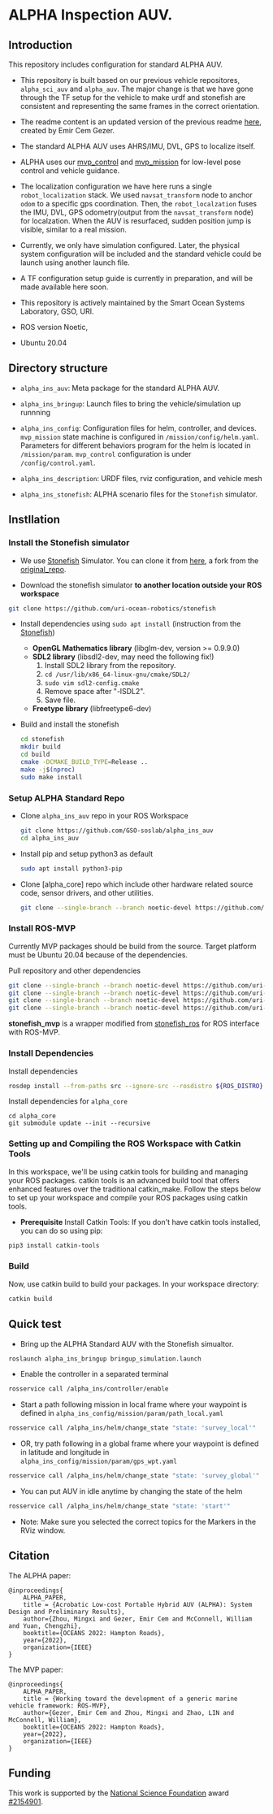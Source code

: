 # ALPHA Inspection AUV.

## Introduction
This repository includes configuration for standard ALPHA AUV.
- This repository is built based on our previous vehicle repositores, `alpha_sci_auv` and `alpha_auv`. The major change is that we have gone through the TF setup for the vehicle to make urdf and stonefish are consistent and representing the same frames in the correct orientation.
- The readme content is an updated version of the previous readme [here](https://github.com/uri-ocean-robotics/alpha_sci_auv), created by Emir Cem Gezer.
- The standard ALPHA AUV uses AHRS/IMU, DVL, GPS to localize itself.
- ALPHA uses our [mvp_control](https://github.com/uri-ocean-robotics/mvp_control) and [mvp_mission](https://github.com/uri-ocean-robotics/mvp_mission) for low-level pose control and vehicle guidance.
- The localization configuration we have here runs a single `robot_localization` stack. We used `navsat_transform` node to anchor `odom` to a specific gps coordination. Then, the `robot_localzation` fuses the IMU, DVL, GPS odometry(output from the `navsat_transform` node) for localzation. When the AUV is resurfaced, sudden position jump is visible, similar to a real mission.
- Currently, we only have simulation configured. Later, the physical system configuration will be included and the standard vehicle could be launch using another launch file.
- A TF configuration setup guide is currently in preparation, and will be made available here soon.
- This repository is actively maintained by the Smart Ocean Systems Laboratory, GSO, URI.


- ROS version Noetic,
- Ubuntu 20.04


## Directory structure
- `alpha_ins_auv`: Meta package for the standard ALPHA AUV.

- `alpha_ins_bringup`: Launch files to bring the vehicle/simulation up runnning

- `alpha_ins_config`: Configuration files for helm, controller, and devices. `mvp_mission` state machine is configured in `/mission/config/helm.yaml`. Parameters for different behaviors program for the helm is located in `/mission/param`. `mvp_control` configuration is under `/config/control.yaml`.

- `alpha_ins_description`: URDF files, rviz configuration, and vehicle mesh

- `alpha_ins_stonefish`: ALPHA scenario files for the `Stonefish` simulator.


## Instllation

### Install the Stonefish simulator
- We use [Stonefish](https://stonefish.readthedocs.io/en/latest/install.html) Simulator. You can clone it from [here](https://github.com/uri-ocean-robotics/stonefish), a fork from the [original_repo](https://github.com/patrykcieslak/stonefish).

- Download the stonefish simulator **to another location outside your ROS workspace**
```bash
git clone https://github.com/uri-ocean-robotics/stonefish
```

- Install dependencies using `sudo apt install` (instruction from the [Stonefish](https://github.com/patrykcieslak/stonefish))
    * **OpenGL Mathematics library** (libglm-dev, version >= 0.9.9.0)
    * **SDL2 library** (libsdl2-dev, may need the following fix!)
        1. Install SDL2 library from the repository.
        2. `cd /usr/lib/x86_64-linux-gnu/cmake/SDL2/`
        3. `sudo vim sdl2-config.cmake`
        4. Remove space after "-lSDL2".
        5. Save file.
    * **Freetype library** (libfreetype6-dev)

- Build and install the stonefish
    ```bash
    cd stonefish
    mkdir build
    cd build
    cmake -DCMAKE_BUILD_TYPE=Release ..
    make -j$(nproc)
    sudo make install
    ```


### Setup ALPHA Standard Repo
- Clone `alpha_ins_auv` repo in your ROS Workspace
    ```bash
    git clone https://github.com/GSO-soslab/alpha_ins_auv
    cd alpha_ins_auv
    ```

- Install pip and setup python3 as default
    ```bash
    sudo apt install python3-pip
    ```

- Clone [alpha_core] repo which include other hardware related source code, sensor drivers, and other utilities.

    ```bash
    git clone --single-branch --branch noetic-devel https://github.com/uri-ocean-robotics/alpha_core.git
    ```

### Install ROS-MVP 
Currently MVP packages should be build from the source.
Target platform must be Ubuntu 20.04 because of the dependencies.

Pull repository and other dependencies
```bash
git clone --single-branch --branch noetic-devel https://github.com/uri-ocean-robotics/mvp_msgs
git clone --single-branch --branch noetic-devel https://github.com/uri-ocean-robotics/mvp_control
git clone --single-branch --branch noetic-devel https://github.com/uri-ocean-robotics/mvp_mission
git clone --single-branch --branch noetic-devel https://github.com/uri-ocean-robotics/stonefish_mvp
```
**stonefish_mvp** is a wrapper modified from [stonefish_ros](https://github.com/patrykcieslak/stonefish_ros) for ROS interface with ROS-MVP.

### Install Dependencies

Install dependencies
```bash
rosdep install --from-paths src --ignore-src --rosdistro ${ROS_DISTRO} -y
```
Install dependencies for `alpha_core`
```
cd alpha_core
git submodule update --init --recursive
```

### Setting up and Compiling the ROS Workspace with Catkin Tools

In this workspace, we'll be using catkin tools for building and managing your ROS packages. catkin tools is an advanced build tool that offers enhanced features over the traditional catkin_make. Follow the steps below to set up your workspace and compile your ROS packages using catkin tools.

* **Prerequisite**
Install Catkin Tools: If you don't have catkin tools installed, you can do so using pip:

```bash
pip3 install catkin-tools
```
### Build

Now, use catkin build to build your packages. In your workspace directory:

```bash
catkin build
```

## Quick test
- Bring up the ALPHA Standard AUV with the Stonefish simualtor.

```bash
roslaunch alpha_ins_bringup bringup_simulation.launch
```

- Enable the controller in a separated terminal
```bash
rosservice call /alpha_ins/controller/enable
```

- Start a path following mission in local frame where your waypoint is defined in `alpha_ins_config/mission/param/path_local.yaml`

```bash
rosservice call /alpha_ins/helm/change_state "state: 'survey_local'"
```

- OR, try path following in a global frame where your waypoint is defined in latitude and longitude in `alpha_ins_config/mission/param/gps_wpt.yaml`

```bash
rosservice call /alpha_ins/helm/change_state "state: 'survey_global'"
```

- You can put AUV in idle anytime by changing the state of the helm

```bash
rosservice call /alpha_ins/helm/change_state "state: 'start'"
```

- Note: Make sure you selected the correct topics for the Markers in the RViz window.


## Citation

The ALPHA paper:

```
@inproceedings{
    ALPHA_PAPER,
    title = {Acrobatic Low-cost Portable Hybrid AUV (ALPHA): System Design and Preliminary Results},
    author={Zhou, Mingxi and Gezer, Emir Cem and McConnell, William and Yuan, Chengzhi},
    booktitle={OCEANS 2022: Hampton Roads},
    year={2022},
    organization={IEEE}
}
```

The MVP paper:

```
@inproceedings{
    ALPHA_PAPER,
    title = {Working toward the development of a generic marine vehicle framework: ROS-MVP},
    author={Gezer, Emir Cem and Zhou, Mingxi and Zhao, LIN and McConnell, William},
    booktitle={OCEANS 2022: Hampton Roads},
    year={2022},
    organization={IEEE}
}
```



## Funding
This work is supported by the [National Science Foundation](https://www.nsf.gov/) award [#2154901](https://www.nsf.gov/awardsearch/showAward?AWD_ID=2154901&HistoricalAwards=false).
